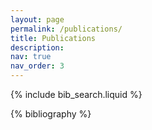 ```yaml
---
layout: page
permalink: /publications/
title: Publications
description:
nav: true
nav_order: 3
---
```


<!-- publications by categories in reversed chronological order. generated by jekyll-scholar. -->

<!-- _pages/publications.md -->

<!-- Bibsearch Feature -->

{% include bib_search.liquid %}

<div class="publications">

{% bibliography %}

</div>

